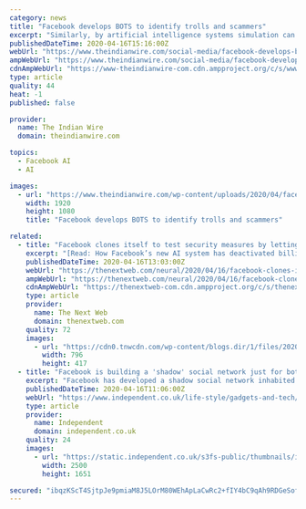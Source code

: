 ```yaml
---
category: news
title: "Facebook develops BOTS to identify trolls and scammers"
excerpt: "Similarly, by artificial intelligence systems simulation can train players. In this case bots work to violate Facebook’s terms and conditions in order to understand the spams and trolls. A research paper about WES says that WES(Web-Enabled Simulation ) will help Facebook engineers to identify and fix the undesired consequences of new updates ..."
publishedDateTime: 2020-04-16T15:16:00Z
webUrl: "https://www.theindianwire.com/social-media/facebook-develops-bots-to-identify-trolls-and-scammers-269106/"
ampWebUrl: "https://www.theindianwire.com/social-media/facebook-develops-bots-to-identify-trolls-and-scammers-269106/amp/"
cdnAmpWebUrl: "https://www-theindianwire-com.cdn.ampproject.org/c/s/www.theindianwire.com/social-media/facebook-develops-bots-to-identify-trolls-and-scammers-269106/amp/"
type: article
quality: 44
heat: -1
published: false

provider:
  name: The Indian Wire
  domain: theindianwire.com

topics:
  - Facebook AI
  - AI

images:
  - url: "https://www.theindianwire.com/wp-content/uploads/2020/04/facebook-newF-logo-1920.png"
    width: 1920
    height: 1080
    title: "Facebook develops BOTS to identify trolls and scammers"

related:
  - title: "Facebook clones itself to test security measures by letting bots roam free"
    excerpt: "[Read: How Facebook’s new AI system has deactivated billions of fake accounts] Facebook revealed the “web-enabled simulation” (WES) in a research paper published on Wednesday. The authors describe a virtual social network populated by bots, which “simulate real-user interactions and social behavior on the real platform infrastructure ..."
    publishedDateTime: 2020-04-16T13:03:00Z
    webUrl: "https://thenextweb.com/neural/2020/04/16/facebook-clones-itself-to-test-security-measures-by-letting-bots-roam-free/"
    ampWebUrl: "https://thenextweb.com/neural/2020/04/16/facebook-clones-itself-to-test-security-measures-by-letting-bots-roam-free/amp/"
    cdnAmpWebUrl: "https://thenextweb-com.cdn.ampproject.org/c/s/thenextweb.com/neural/2020/04/16/facebook-clones-itself-to-test-security-measures-by-letting-bots-roam-free/amp/"
    type: article
    provider:
      name: The Next Web
      domain: thenextweb.com
    quality: 72
    images:
      - url: "https://cdn0.tnwcdn.com/wp-content/blogs.dir/1/files/2020/04/Untitled-design-2-796x417.png"
        width: 796
        height: 417
  - title: "Facebook is building a 'shadow' social network just for bots"
    excerpt: "Facebook has developed a shadow social network inhabited entirely by bots in an effort to better understand how trolls and scammers operate on its platform. The Web-Enabled Simulation (WES) was revealed in a research paper that explains how artificial intelligence sims that mimic human behaviour are being deployed on a hidden version of Facebook."
    publishedDateTime: 2020-04-16T11:06:00Z
    webUrl: "https://www.independent.co.uk/life-style/gadgets-and-tech/news/facebook-secret-social-network-ai-bots-simulation-scams-trolls-a9468026.html"
    type: article
    provider:
      name: Independent
      domain: independent.co.uk
    quality: 24
    images:
      - url: "https://static.independent.co.uk/s3fs-public/thumbnails/image/2018/04/20/11/rts1o7zd.jpg"
        width: 2500
        height: 1651

secured: "ibqzKScT4SjtpJe9pmiaM8J5LOrM80WEhApLaCwRc2+fIY4bC9qAh9RDGeSofsZEViRotpS4N+siZHTok2J/l5Bs6YBr2MJp/RSsMTxblWtJvzorRJCr0+8vg8oKjYAfqGRaFRyntPA+7Km7BLUYjPrg6Hhxee+43L4hPWTBxiyXXc1+U9H44UXJWQL7cRyAefIf/U5Zl82teNbavspQMtx6+AckmREMBsP+ShsULIqmW3vep1WSaXNlqQ6JEEMK7lBaOz357hx0VRZVOpsetFIwh7dcUdO4CY4kuvLp88dcMzkuYeSUBt7xv4k9fAB4/GaiHIH+5vacrWdRrCkgtVqdUW5iQ9Mx+LaLTogN5DrlYpuD+jyA8+2xz6sgnx9hfJXD1Ay82WdFfHNw90sllRgwNpX4Zf9Mq2XVohZDNOryHk2oig01hn+lfLUe1UxhNfLeREQ0qA/mH0nKLBnvpxra908ch05uwCYL0joJwuo=;cRyTowKo3rp/Sehh/kAcnQ=="
---
```


